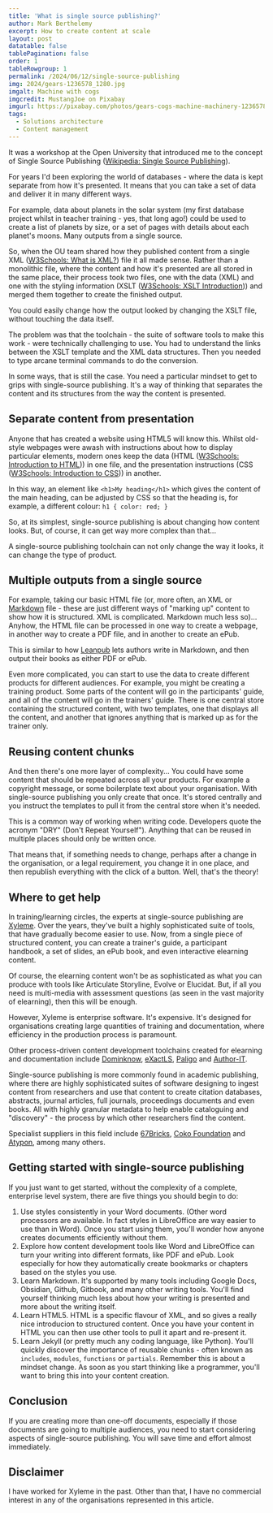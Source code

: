 ```yaml
---
title: 'What is single source publishing?'
author: Mark Berthelemy
excerpt: How to create content at scale
layout: post
datatable: false
tablePagination: false
order: 1
tableRowgroup: 1
permalink: /2024/06/12/single-source-publishing
img: 2024/gears-1236578_1280.jpg
imgalt: Machine with cogs
imgcredit: MustangJoe on Pixabay
imgurl: https://pixabay.com/photos/gears-cogs-machine-machinery-1236578/
tags:
  - Solutions architecture
  - Content management
---
```

It was a workshop at the Open University that introduced me to the concept of Single Source Publishing ([Wikipedia: Single Source Publishing](https://en.wikipedia.org/wiki/Single-source_publishing)).

For years I'd been exploring the world of databases - where the data is kept separate from how it's presented. It means that you can take a set of data and deliver it in many different ways.

For example, data about planets in the solar system (my first database project whilst in teacher training - yes, that long ago!) could be used to create a list of planets by size, or a set of pages with details about each planet's moons. Many outputs from a single source.

So, when the OU team shared how they published content from a single XML ([W3Schools: What is XML?](https://www.w3schools.com/xml/xml_whatis.asp)) file it all made sense. Rather than a monolithic file, where the content and how it's presented are all stored in the same place, their process took two files, one with the data (XML) and one with the styling information (XSLT ([W3Schools: XSLT Introduction](https://www.w3schools.com/xml/xsl_intr.asp))) and merged them together to create the finished output.

You could easily change how the output looked by changing the XSLT file, without touching the data itself.

The problem was that the toolchain - the suite of software tools to make this work - were  technically challenging to use. You had to understand the links between the XSLT template and the XML data structures. Then you needed to type arcane terminal commands to do the conversion.

In some ways, that is still the case. You need a particular mindset to get to grips with single-source publishing. It's a way of thinking that separates the content and its structures from the way the content is presented.

## Separate content from presentation

Anyone that has created a website using HTML5 will know this. Whilst old-style webpages were awash with instructions about how to display particular elements, modern ones keep the data (HTML ([W3Schools: Introduction to HTML](https://www.w3schools.com/html/html_intro.asp))) in one file, and the presentation instructions (CSS ([W3Schools: Introduction to CSS](https://www.w3schools.com/css/css_intro.asp))) in another.

In this way, an element like `<h1>My heading</h1>` which gives the content of the main heading, can be adjusted by CSS so that the heading is, for example, a different colour: `h1 { color: red; }`

So, at its simplest, single-source publishing is about changing how content looks. But, of course, it can get way more complex than that...

A single-source publishing toolchain can not only change the way it looks, it can change the type of product.

## Multiple outputs from a single source

For example, taking our basic HTML file (or, more often, an XML or [Markdown](https://www.markdownguide.org/getting-started/) file - these are just different ways of "marking up" content to show how it is structured. XML is complicated. Markdown much less so)... Anyhow, the HTML file can be processed in one way to create a webpage, in another way to create a PDF file, and in another to create an ePub.

This is similar to how [Leanpub](https://leanpub.com/lfm/read#leanpub-auto-how-markdown-is-used-in-leanpub) lets authors write in Markdown, and then output their books as either PDF or ePub. 

Even more complicated, you can start to use the data to create different products for different audiences. For example, you might be creating a training product. Some parts of the content will go in the participants' guide, and all of the content will go in the trainers' guide. There is one central store containing the structured content, with two templates, one that displays all the content, and another that ignores anything that is marked up as for the trainer only.

## Reusing content chunks

And then there's one more layer of complexity... You could have some content that should be repeated across all your products. For example a copyright message, or some boilerplate text about your organisation. With single-source publishing you only create that once. It's stored centrally and you instruct the templates to pull it from the central store when it's needed.

This is a common way of working when writing code. Developers quote the acronym "DRY" (Don't Repeat Yourself"). Anything that can be reused in multiple places should only be written once.

That means that, if something needs to change, perhaps after a change in the organisation, or a legal requirement, you change it in one place, and then republish everything with the click of a button. Well, that's the theory!

## Where to get help

In training/learning circles, the experts at single-source publishing are [Xyleme](https://xyleme.com/). Over the  years, they've built a highly sophisticated suite of tools, that have gradually become easier to use. Now, from a single piece of structured content, you can create a trainer's guide, a participant handbook, a set of slides, an ePub book, and even interactive elearning content. 

Of course, the elearning content won't be as sophisticated as what you can produce with tools like Articulate Storyline, Evolve or Elucidat. But, if all you need is multi-media with assessment questions (as seen in the vast majority of elearning), then this will be enough.

However, Xyleme is enterprise software. It's expensive. It's designed for organisations creating large quantities of training and documentation, where efficiency in the production process is paramount.

Other process-driven content development toolchains created for elearning and documentation include [Dominknow](https://www.dominknow.com/), [eXactLS](https://www.exactls.com/), [Paligo](https://paligo.net/) and [Author-IT](https://www.author-it.com/).  

Single-source publishing is more commonly found in academic publishing, where there are highly sophisticated suites of software designing to ingest content from researchers and use that content to create citation databases, abstracts, journal articles, full journals, proceedings documents and even books. All with highly granular metadata to help enable cataloguing and "discovery" - the process by which other researchers find the content.

Specialist suppliers in this field include [67Bricks](https://www.67bricks.com/), [Coko Foundation](https://coko.foundation/) and [Atypon](https://www.atypon.com/), among many others.

## Getting started with single-source publishing

If you just want to get started, without the complexity of a complete, enterprise level system, there are five things you should begin to do:

1. Use styles consistently in your Word documents. (Other word processors are available. In fact styles in LibreOffice are way easier to use than in Word). Once you start using them, you'll wonder how anyone creates documents efficiently without them.
2. Explore how content development tools like Word and LibreOffice can turn your writing into different formats, like PDF and ePub. Look especially for how they automatically create bookmarks or chapters based on the styles you use.
3. Learn Markdown. It's supported by many tools including Google Docs, Obsidian, Github, Gitbook, and many other writing tools. You'll find yourself thinking much less about how your writing is presented and more about the writing itself.
4. Learn HTML5. HTML is a specific flavour of XML, and so gives a really nice introducion to structured content. Once you have your content in HTML you can then use other tools to pull it apart and re-present it.
5. Learn Jekyll (or pretty much any coding language, like Python). You'll quickly discover the importance of reusable chunks - often known as `includes`, `modules`, `functions` or `partials`. Remember this is about a mindset change. As soon as you start thinking like a programmer, you'll want to bring this into your content creation.

## Conclusion

If you are creating more than one-off documents, especially if those documents are going to multiple audiences, you need to start considering aspects of single-source publishing. You will save time and effort almost immediately.

## Disclaimer

I have worked for Xyleme in the past. Other than that, I have no commercial interest in any of the organisations represented in this article.